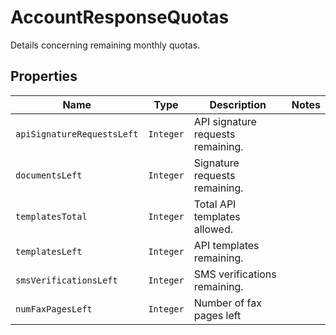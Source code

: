 

# AccountResponseQuotas

Details concerning remaining monthly quotas.

## Properties

| Name | Type | Description | Notes |
|------------ | ------------- | ------------- | -------------|
| `apiSignatureRequestsLeft` | ```Integer``` |  API signature requests remaining.  |  |
| `documentsLeft` | ```Integer``` |  Signature requests remaining.  |  |
| `templatesTotal` | ```Integer``` |  Total API templates allowed.  |  |
| `templatesLeft` | ```Integer``` |  API templates remaining.  |  |
| `smsVerificationsLeft` | ```Integer``` |  SMS verifications remaining.  |  |
| `numFaxPagesLeft` | ```Integer``` |  Number of fax pages left  |  |



